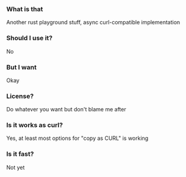### What is that
Another rust playground stuff, async curl-compatible implementation

### Should I use it?
No

### But I want
Okay

### License?
Do whatever you want but don't blame me after

### Is it works as curl?
Yes, at least most options for "copy as CURL" is working

### Is it fast?
Not yet
